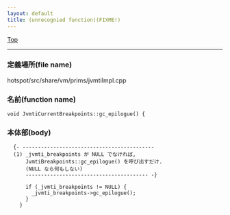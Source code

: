 ```yaml
---
layout: default
title: (unrecognied function)(FIXME!)
---
```

[Top](../index.html)

--- 
### 定義場所(file name)
hotspot/src/share/vm/prims/jvmtiImpl.cpp

### 名前(function name)
```
void JvmtiCurrentBreakpoints::gc_epilogue() {
```

### 本体部(body)
```
  {- -------------------------------------------
  (1) _jvmti_breakpoints が NULL でなければ, 
      JvmtiBreakpoints::gc_epilogue() を呼び出すだけ.
      (NULL なら何もしない)
      ---------------------------------------- -}

	  if (_jvmti_breakpoints != NULL) {
	    _jvmti_breakpoints->gc_epilogue();
	  }
	}
	
```


